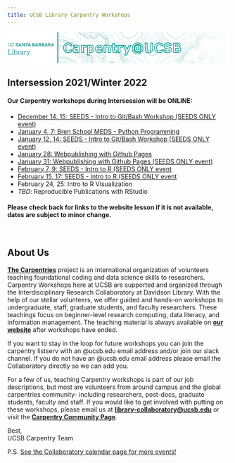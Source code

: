 ```yaml
---
title: UCSB Library Carpentry Workshops
---
```

![carpentry logo](fig/banner-carpentry.png)


## Intersession 2021/Winter 2022
#### Our Carpentry workshops during Intersession will be ONLINE:

- [December 14, 15: SEEDS - Intro to Git/Bash Workshop (SEEDS ONLY event)](https://ucsbcarpentry.github.io/2021-12-14-ucsb-gitbash-online/)
- [January 4, 7: Bren School MEDS - Python Programming](https://ucsbcarpentry.github.io/2022-01-04-ucsb-python/)
- [January 12, 14: SEEDS - Intro to Git/Bash Workshop (SEEDS ONLY event)](https://ucsbcarpentry.github.io/2022-01-12-ucsb-gitbash/)
- [January 28: Webpublishing with Github Pages](https://ucsbcarpentry.github.io/2022-01-28-ucsb-webpub-online)
- [January 31: Webpublishing with Github Pages (SEEDS ONLY event)](https://ucsbcarpentry.github.io/2022-01-31-ucsb-webpub-online)
- [February 7, 9: SEEDS - Intro to R (SEEDS ONLY event](https://ucsbcarpentry.github.io/2022-02-07-ucsb-R-online/)
- [February 15, 17: SEEDS - Intro to R (SEEDS ONLY event](https://ucsbcarpentry.github.io/2022-02-07-ucsb-R-online)
- February 24, 25: Intro to R Visualization
- *TBD*: Reproducible Publications with RStudio

#### Please check back for links to the website lesson if it is not available, dates are subject to minor change.

<br />

## About Us
**[The Carpentries](https://carpentries.org/)** project is an international organization of volunteers teaching foundational coding and data science skills to researchers. Carpentry Workshops here at UCSB are supported and organized through the Interdisciplinary Research Collaboratory at Davidson Library.
With the help of our stellar volunteers, we offer guided and hands-on workshops to undergraduate, staff, graduate students, and faculty researchers. These teachings focus on beginner-level research computing, data literacy, and information management. The teaching material is always available on **[our website](https://ucsbcarpentry.github.io/past-workshops)** after workshops have ended.

If you want to stay in the loop for future workshops you can join the carpentry listserv with an @ucsb.edu email address and/or join our slack channel.  If you do not have an @ucsb.edu email address please email the Collaboratory directly so we can add you.

For a few of us, teaching Carpentry workshops is part of our job descriptions, but most are volunteers from around campus and the global carpentries community- including researchers, post-docs, graduate students, faculty and staff. If you would like to get involved with putting on these workshops, please email us at **library-collaboratory@ucsb.edu** or visit the **[Carpentry Community Page](https://ucsbcarpentry.github.io/community/instructors)**.

Best,
<br>
UCSB Carpentry Team

P.S. [See the Collaboratory calendar page for more events!](https://www.library.ucsb.edu/events-exhibitions?location=All&series=1218)
